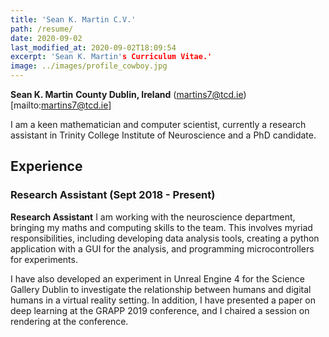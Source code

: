 ```yaml
---
title: 'Sean K. Martin C.V.'
path: /resume/
date: 2020-09-02
last_modified_at: 2020-09-02T18:09:54
excerpt: 'Sean K. Martin's Curriculum Vitae.'
image: ../images/profile_cowboy.jpg
---
```


**Sean K. Martin**
__County Dublin, Ireland__
(martins7@tcd.ie)[mailto:martins7@tcd.ie]

I am a keen mathematician and computer scientist, currently a research assistant in Trinity College Institute of Neuroscience and a PhD candidate.

## Experience

### Research Assistant (Sept 2018 - Present)
**Research Assistant**
I am working with the neuroscience department, bringing my maths and computing skills to the team. This involves myriad responsibilities, including developing data analysis tools, creating a python application with a GUI for the analysis, and programming microcontrollers for experiments.

I have also developed an experiment in Unreal Engine 4 for the Science Gallery Dublin to investigate the relationship between humans and digital humans in a virtual reality setting. In addition, I have presented a paper on deep learning at the GRAPP 2019 conference, and I chaired a session on rendering at the conference.